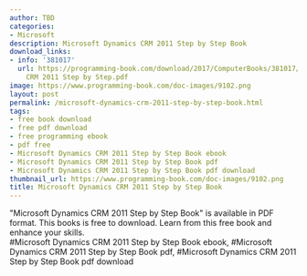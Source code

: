 ```yaml
---
author: TBD
categories:
- Microsoft
description: Microsoft Dynamics CRM 2011 Step by Step Book
download_links:
- info: '381017'
  url: https://programming-book.com/download/2017/ComputerBooks/381017/Microsoft Dynamics
    CRM 2011 Step by Step.pdf
image: https://www.programming-book.com/doc-images/9102.png
layout: post
permalink: /microsoft-dynamics-crm-2011-step-by-step-book.html
tags:
- free book download
- free pdf download
- free programming ebook
- pdf free
- Microsoft Dynamics CRM 2011 Step by Step Book ebook
- Microsoft Dynamics CRM 2011 Step by Step Book pdf
- Microsoft Dynamics CRM 2011 Step by Step Book pdf download
thumbnail_url: https://www.programming-book.com/doc-images/9102.png
title: Microsoft Dynamics CRM 2011 Step by Step Book
---
```


 
<div class="item-desc text-justify">
  "Microsoft Dynamics CRM 2011 Step by Step Book" is available in PDF format. This books is free to download. Learn from this free book and enhance your skills.
  <br>
  #Microsoft Dynamics CRM 2011 Step by Step Book ebook, #Microsoft Dynamics CRM 2011 Step by Step Book pdf, #Microsoft Dynamics CRM 2011 Step by Step Book pdf download
</div>